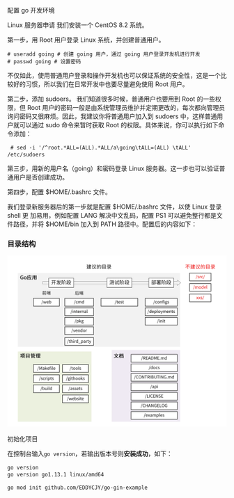 





配置 go 开发环境

Linux 服务器申请
我们安装一个 CentOS 8.2 系统。

第一步，用 Root 用户登录 Linux 系统，并创建普通用户。

```shell
# useradd going # 创建 going 用户，通过 going 用户登录开发机进行开发
# passwd going # 设置密码
```

不仅如此，使用普通用户登录和操作开发机也可以保证系统的安全性，这是一个比较好的习惯，所以我们在日常开发中也要尽量避免使用 Root 用户。



第二步，添加 sudoers。
我们知道很多时候，普通用户也要用到 Root 的一些权限，但 Root 用户的密码一般是由系统管理员维护并定期更改的，每次都向管理员询问密码又很麻烦。因此，我建议你将普通用户加入到 sudoers 中，这样普通用户就可以通过 sudo 命令来暂时获取 Root 的权限。具体来说，你可以执行如下命令添加：

```shell
 # sed -i '/^root.*ALL=(ALL).*ALL/a\going\tALL=(ALL) \tALL' /etc/sudoers
```

第三步，用新的用户名（going）和密码登录 Linux 服务器。这一步也可以验证普通用户是否创建成功。

第四步，配置 $HOME/.bashrc 文件。

我们登录新服务器后的第一步就是配置 $HOME/.bashrc 文件，以使 Linux 登录 shell 更
加易用，例如配置 LANG 解决中文乱码，配置 PS1 可以避免整行都是文件路径，并将
$HOME/bin 加入到 PATH 路径中。配置后的内容如下：



### 目录结构



<img src="go项目实践.assets/image-20241021下午25349819.png" alt="image-20241021下午25349819" style="zoom:50%;" />























初始化项目





在控制台输入`go version`，若输出版本号则**安装成功**，如下：

```shell
go version
go version go1.13.1 linux/amd64
```



```
go mod init github.com/EDDYCJY/go-gin-example
```

